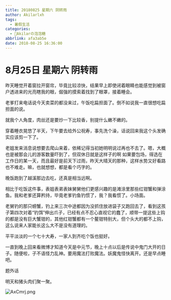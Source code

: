 ```yaml
---
title: 20180825 星期六 阴转雨
author: Akilarlxh
tags:
  - 暑假生活
categories:
  - 🍬Akilarの泡泡糖
abbrlink: afa3ab5e
date: 2018-08-25 16:36:00
---
```

# 8月25日 星期六 阴转雨

昨天睡觉开着窗拉开窗帘，毕竟比较凉快，结果早上即使闭着眼睛也能感觉到被窗户透进来的光亮瞎我的眼，倔强的摸索着找到了眼罩，接着睡会。

老爹打来电话说今天卖菜的都没来过，午饭吃扁担面了。倒不如说我一直很想吃扁担面的说。

就我个人角度，肉丝还是要炒一下比较香，别提什么嫩不嫩的。

穿着睡衣晃悠了半天，下午要去给外公祝寿，事先洗个澡，话说回来我这个头发确实应该剪一下了。

老姐发来消息说想要去爬山来着，依稀记得当初她明明说过再也不去了。嗯，大概也是被那会儿的游客数量吓到了，但双休日就是这样子的啊 如果要包场，得选在工作日的某一天，而且最好是前天下过雨，昨天大晴天的那种，这样水势又好看路也不难走。嘛，也就想想，都是看个巧字的。

晚饭跑到了越溪那边去吃，还真是相当远啊。

相比于吃饭这件事，表姐表弟表妹舅舅他们更感兴趣的是滩涂里那些红钳蟹和弹涂鱼。我和老爹还算矜持，毕竟老爹钓鱼钓惯了，我？我看惯了。小场面。

老舅钓的那只螃蟹，钓上来三次中途都因为没抓住放进袋子又跑回去了，看到这孩子第四次对着“钓饵”伸出爪子，已经有点不忍心直视它的蠢了，顺带一提这些上钩的都是没有巨大蟹钳的，其他红钳蟹都有一个鳌钳特别大，但个头大的都不上钩，这么说来人家能长这么大不是没有道理的。

平平淡淡的一个七十大寿，一家人到齐吃个饭也挺好。

一直到晚上回来看微博才知道今天是中元节，晚上十点以后是传说中鬼门大开的日子。随便啦，子不语怪力乱神。要用魔法打败魔法。妖魔鬼怪快离开。还是早点睡吧。

题外话

明天和猪头肉们聚一聚。

![AxCmrj.png](https://s2.ax1x.com/2019/04/16/AxCmrj.png)